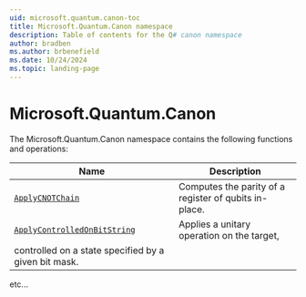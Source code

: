 ```yaml
---
uid: microsoft.quantum.canon-toc
title: Microsoft.Quantum.Canon namespace
description: Table of contents for the Q# canon namespace
author: bradben
ms.author: brbenefield
ms.date: 10/24/2024
ms.topic: landing-page
---
```


# Microsoft.Quantum.Canon

The Microsoft.Quantum.Canon namespace contains the following functions and operations:

| Name | Description |
|-----------|-------------|
| [`ApplyCNOTChain`](xref:Qdk.Microsoft.Quantum.Canon.ApplyCNOTChain) | Computes the parity of a register of qubits in-place. |
| [`ApplyControlledOnBitString`](xref:Qdk.Microsoft.Quantum.Canon.ApplyControlledOnBitString) | Applies a unitary operation on the target,
controlled on a state specified by a given bit mask. |

etc...



